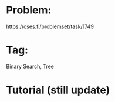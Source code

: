 # Problem:
https://cses.fi/problemset/task/1749

# Tag:
Binary Search, Tree

# Tutorial (still update)
